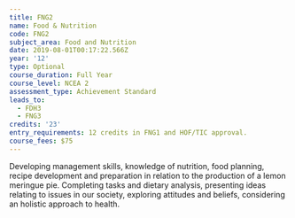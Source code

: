 ```yaml
---
title: FNG2
name: Food & Nutrition
code: FNG2
subject_area: Food and Nutrition
date: 2019-08-01T00:17:22.566Z
year: '12'
type: Optional
course_duration: Full Year
course_level: NCEA 2
assessment_type: Achievement Standard
leads_to:
  - FDH3
  - FNG3
credits: '23'
entry_requirements: 12 credits in FNG1 and HOF/TIC approval.
course_fees: $75
---
```

Developing management skills, knowledge of nutrition, food planning, recipe development and preparation in relation to the production of a lemon meringue pie. Completing tasks and dietary analysis, presenting ideas relating to issues in our society, exploring attitudes and beliefs, considering an holistic approach to health.
